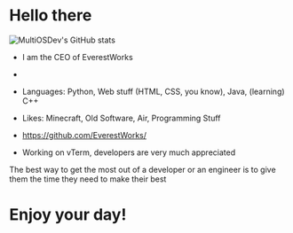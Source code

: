 

# Hello there
![MultiOSDev's GitHub stats](https://github-readme-stats.vercel.app/api?username=multiosdev&show_icons=true&theme=dark)
- I am the CEO of EverestWorks
- 
- Languages: Python, Web stuff (HTML, CSS, you know), Java, (learning) C++

- Likes: Minecraft, Old Software, Air, Programming Stuff

- https://github.com/EverestWorks/

- Working on vTerm, developers are very much appreciated

The best way to get the most out of a developer or an engineer is to give them the time they need to make their best

# Enjoy your day!
